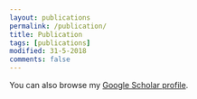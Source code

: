 ```yaml
---
layout: publications
permalink: /publication/
title: Publication
tags: [publications]
modified: 31-5-2018
comments: false
---
```


You can also browse my <a href="https://scholar.google.ca/citations?user=EdPTm18AAAAJ" target="_blank">Google Scholar profile</a>.
